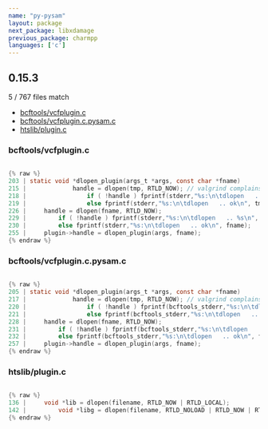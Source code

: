 ```yaml
---
name: "py-pysam"
layout: package
next_package: libxdamage
previous_package: charmpp
languages: ['c']
---
```

## 0.15.3
5 / 767 files match

 - [bcftools/vcfplugin.c](#bcftoolsvcfpluginc)
 - [bcftools/vcfplugin.c.pysam.c](#bcftoolsvcfplugincpysamc)
 - [htslib/plugin.c](#htslibpluginc)

### bcftools/vcfplugin.c

```c

{% raw %}
203 | static void *dlopen_plugin(args_t *args, const char *fname)
215 |             handle = dlopen(tmp, RTLD_NOW); // valgrind complains about unfreed memory, not our problem though
218 |                 if ( !handle ) fprintf(stderr,"%s:\n\tdlopen   .. %s\n", tmp,dlerror());
219 |                 else fprintf(stderr,"%s:\n\tdlopen   .. ok\n", tmp);
226 |     handle = dlopen(fname, RTLD_NOW);
229 |         if ( !handle ) fprintf(stderr,"%s:\n\tdlopen   .. %s\n", fname,dlerror());
230 |         else fprintf(stderr,"%s:\n\tdlopen   .. ok\n", fname);
255 |     plugin->handle = dlopen_plugin(args, fname);
{% endraw %}

```
### bcftools/vcfplugin.c.pysam.c

```c

{% raw %}
205 | static void *dlopen_plugin(args_t *args, const char *fname)
217 |             handle = dlopen(tmp, RTLD_NOW); // valgrind complains about unfreed memory, not our problem though
220 |                 if ( !handle ) fprintf(bcftools_stderr,"%s:\n\tdlopen   .. %s\n", tmp,dlerror());
221 |                 else fprintf(bcftools_stderr,"%s:\n\tdlopen   .. ok\n", tmp);
228 |     handle = dlopen(fname, RTLD_NOW);
231 |         if ( !handle ) fprintf(bcftools_stderr,"%s:\n\tdlopen   .. %s\n", fname,dlerror());
232 |         else fprintf(bcftools_stderr,"%s:\n\tdlopen   .. ok\n", fname);
257 |     plugin->handle = dlopen_plugin(args, fname);
{% endraw %}

```
### htslib/plugin.c

```c

{% raw %}
136 |     void *lib = dlopen(filename, RTLD_NOW | RTLD_LOCAL);
142 |         void *libg = dlopen(filename, RTLD_NOLOAD | RTLD_NOW | RTLD_GLOBAL);
{% endraw %}

```